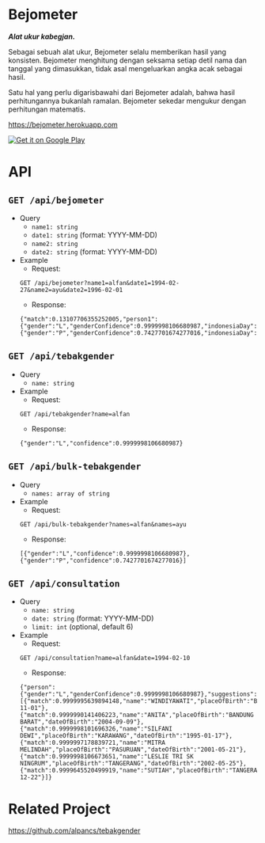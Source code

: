 # Bejometer
***Alat ukur kabegjan.***

Sebagai sebuah alat ukur, Bejometer selalu memberikan hasil yang konsisten. Bejometer menghitung dengan seksama setiap detil nama dan tanggal yang dimasukkan, tidak asal mengeluarkan angka acak sebagai hasil.

Satu hal yang perlu digarisbawahi dari Bejometer adalah, bahwa hasil perhitungannya bukanlah ramalan. Bejometer sekedar mengukur dengan perhitungan matematis.

https://bejometer.herokuapp.com

<a href='https://play.google.com/store/apps/details?id=id.prihantoro.bejometer&pcampaignid=MKT-Other-global-all-co-prtnr-py-PartBadge-Mar2515-1'><img alt='Get it on Google Play' src='https://play.google.com/intl/en_us/badges/images/badge_new.png'/></a>


# API
## `GET /api/bejometer`
  - Query
    - `name1: string`
    - `date1: string` (format: YYYY-MM-DD)
    - `name2: string`
    - `date2: string` (format: YYYY-MM-DD)
  - Example
    - Request:
    ```
    GET /api/bejometer?name1=alfan&date1=1994-02-27&name2=ayu&date2=1996-02-01
    ```
    - Response:
    ```
    {"match":0.13107706355252005,"person1":{"gender":"L","genderConfidence":0.9999998106680987,"indonesiaDay":"AHAD","javaDay":"PAHING"},"person2":{"gender":"P","genderConfidence":0.7427701674277016,"indonesiaDay":"KAMIS","javaDay":"LEGI"}}
    ```

## `GET /api/tebakgender`
  - Query
    - `name: string`
  - Example
    - Request:
    ```
    GET /api/tebakgender?name=alfan
    ```
    - Response:
    ```
    {"gender":"L","confidence":0.9999998106680987}
    ```

## `GET /api/bulk-tebakgender`
  - Query
    - `names: array of string`
  - Example
    - Request:
    ```
    GET /api/bulk-tebakgender?names=alfan&names=ayu
    ```
    - Response:
    ```
    [{"gender":"L","confidence":0.9999998106680987},{"gender":"P","confidence":0.7427701674277016}]
    ```

## `GET /api/consultation`
  - Query
    - `name: string`
    - `date: string` (format: YYYY-MM-DD)
    - `limit: int` (optional, default 6)
  - Example
    - Request:
    ```
    GET /api/consultation?name=alfan&date=1994-02-10
    ```
    - Response:
    ```
    {"person":{"gender":"L","genderConfidence":0.9999998106680987},"suggestions":[{"match":0.9999995639894148,"name":"WINDIYAWATI","placeOfBirth":"BANDUNG","dateOfBirth":"1997-11-01"},{"match":0.9999990141406223,"name":"ANITA","placeOfBirth":"BANDUNG BARAT","dateOfBirth":"2004-09-09"},{"match":0.9999998101696326,"name":"SILFANI DEWI","placeOfBirth":"KARAWANG","dateOfBirth":"1995-01-17"},{"match":0.9999997178839721,"name":"MITRA MELINDAH","placeOfBirth":"PASURUAN","dateOfBirth":"2001-05-21"},{"match":0.9999998106673651,"name":"LESLIE TRI SK NINGRUM","placeOfBirth":"TANGERANG","dateOfBirth":"2002-05-25"},{"match":0.9999645520499919,"name":"SUTIAH","placeOfBirth":"TANGERANG","dateOfBirth":"1996-12-22"}]}
    ```


# Related Project
https://github.com/alpancs/tebakgender
